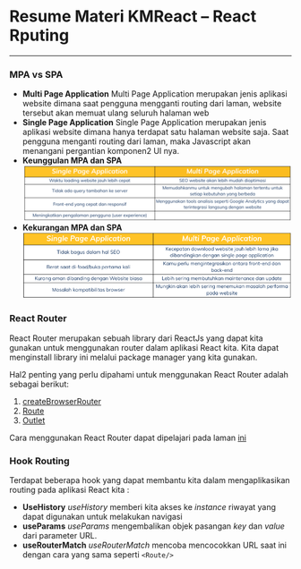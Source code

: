 # Resume Materi KMReact – React Rputing

---

### MPA vs SPA

- **Multi Page Application**
  Multi Page Application merupakan jenis aplikasi website dimana saat pengguna mengganti routing dari laman, website tersebut akan memuat ulang seluruh halaman web
- **Single Page Application**
  Single Page Application merupakan jenis aplikasi website dimana hanya terdapat satu halaman website saja. Saat pengguna menganti routing dari laman, maka Javascript akan menangani pergantian komponen2 UI nya.
- **Keunggulan MPA dan SPA**
  ![Keunggulan MPA dan SPA](./Screenshots/MPA_SPA.png)
- **Kekurangan MPA dan SPA**
  ![Keunggulan MPA dan SPA](./Screenshots/MPA_SPA_2.png)

### React Router

React Router merupakan sebuah library dari ReactJs yang dapat kita gunakan untuk menggunakan router dalam aplikasi React kita. Kita dapat menginstall library ini melalui package manager yang kita gunakan.

Hal2 penting yang perlu dipahami untuk menggunakan React Router adalah sebagai berikut:

1. [createBrowserRouter](https://reactrouter.com/en/main/routers/create-browser-router)
2. [Route](https://reactrouter.com/en/main/route/route)
3. [Outlet](https://reactrouter.com/en/main/route/route)

Cara menggunakan React Router dapat dipelajari pada laman [ini](https://reactrouter.com/en/main/start/tutorial)

### Hook Routing

Terdapat beberapa hook yang dapat membantu kita dalam mengaplikasikan routing pada aplikasi React kita :

- **UseHistory**
  _useHistory_ memberi kita akses ke _instance_ riwayat yang dapat digunakan untuk melakukan navigasi
- **useParams**
  _useParams_ mengembalikan objek pasangan _key_ dan _value_ dari parameter URL.
- **useRouterMatch**
  _useRouterMatch_ mencoba mencocokkan URL saat ini dengan cara yang sama seperti `<Route/>`
